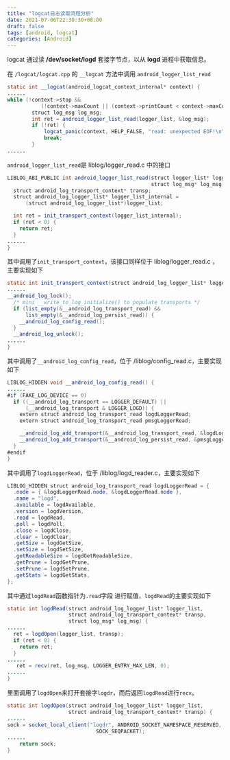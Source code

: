 ```yaml
---
title: "logcat日志读取流程分析"
date: 2021-07-06T22:30:30+08:00
draft: false
tags: [android, logcat]
categories: [Android]
---
```


logcat 通过读 **/dev/socket/logd** 套接字节点，以从 **logd** 进程中获取信息。

在 `/logcat/logcat.cpp` 的 `__logcat` 方法中调用 `android_logger_list_read`

<!--more-->

```java
static int __logcat(android_logcat_context_internal* context) {
......
while (!context->stop &&
           (!context->maxCount || (context->printCount < context->maxCount))) {
        struct log_msg log_msg;
        int ret = android_logger_list_read(logger_list, &log_msg);
        if (!ret) {
            logcat_panic(context, HELP_FALSE, "read: unexpected EOF!\n");
            break;
        }
......
```

`android_logger_list_read`是 liblog/logger_read.c 中的接口

```java
LIBLOG_ABI_PUBLIC int android_logger_list_read(struct logger_list* logger_list,
                                               struct log_msg* log_msg) {
  struct android_log_transport_context* transp;
  struct android_log_logger_list* logger_list_internal =
      (struct android_log_logger_list*)logger_list;

  int ret = init_transport_context(logger_list_internal);
  if (ret < 0) {
    return ret;
  }
......
}
```

其中调用了`init_transport_context`，该接口同样位于 liblog/logger_read.c ，主要实现如下

```java
static int init_transport_context(struct android_log_logger_list* logger_list) {
......
__android_log_lock();
  /* mini __write_to_log_initialize() to populate transports */
  if (list_empty(&__android_log_transport_read) &&
      list_empty(&__android_log_persist_read)) {
    __android_log_config_read();
  }
  __android_log_unlock();
......
}
```

其中调用了`__android_log_config_read`，位于 /liblog/config_read.c，主要实现如下

```java
LIBLOG_HIDDEN void __android_log_config_read() {
......
#if (FAKE_LOG_DEVICE == 0)
  if ((__android_log_transport == LOGGER_DEFAULT) ||
      (__android_log_transport & LOGGER_LOGD)) {
    extern struct android_log_transport_read logdLoggerRead;
    extern struct android_log_transport_read pmsgLoggerRead;

    __android_log_add_transport(&__android_log_transport_read, &logdLoggerRead);
    __android_log_add_transport(&__android_log_persist_read, &pmsgLoggerRead);
  }
#endif
}
```

其中调用了`logdLoggerRead`，位于 /liblog/logd_reader.c，主要实现如下

```java
LIBLOG_HIDDEN struct android_log_transport_read logdLoggerRead = {
  .node = { &logdLoggerRead.node, &logdLoggerRead.node },
  .name = "logd",
  .available = logdAvailable,
  .version = logdVersion,
  .read = logdRead,
  .poll = logdPoll,
  .close = logdClose,
  .clear = logdClear,
  .getSize = logdGetSize,
  .setSize = logdSetSize,
  .getReadableSize = logdGetReadableSize,
  .getPrune = logdGetPrune,
  .setPrune = logdSetPrune,
  .getStats = logdGetStats,
};
```

其中通过`logdRead`函数指针为`.read`字段 进行赋值，`logdRead`的主要实现如下

```java
static int logdRead(struct android_log_logger_list* logger_list,
                    struct android_log_transport_context* transp,
                    struct log_msg* log_msg) {
......
  ret = logdOpen(logger_list, transp);
  if (ret < 0) {
    return ret;
  }
......
   ret = recv(ret, log_msg, LOGGER_ENTRY_MAX_LEN, 0);
......
}
```

里面调用了`logdOpen`来打开套接字`logdr`，而后返回`logdRead`进行`recv`。

```java
static int logdOpen(struct android_log_logger_list* logger_list,
                    struct android_log_transport_context* transp) {
......
sock = socket_local_client("logdr", ANDROID_SOCKET_NAMESPACE_RESERVED,
                             SOCK_SEQPACKET);
......
	return sock;
}
```

